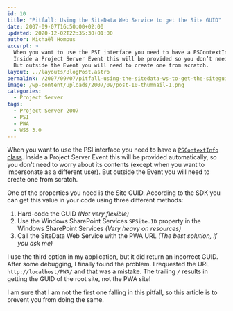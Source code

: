 ```yaml
---
id: 10
title: "Pitfall: Using the SiteData Web Service to get the Site GUID"
date: 2007-09-07T16:50:00+02:00
updated: 2020-12-02T22:35:30+01:00
author: Michaël Hompus
excerpt: >
  When you want to use the PSI interface you need to have a PSContextInfo Class.
  Inside a Project Server Event this will be provided so you don’t need to worry about it’s contents.
  But outside the Event you will need to create one from scratch.
layout: ../layouts/BlogPost.astro
permalink: /2007/09/07/pitfall-using-the-sitedata-ws-to-get-the-siteguid/
image: /wp-content/uploads/2007/09/post-10-thumnail-1.png
categories:
  - Project Server
tags:
  - Project Server 2007
  - PSI
  - PWA
  - WSS 3.0
---
```


When you want to use the PSI interface you need to have a [`PSContextInfo` class](https://learn.microsoft.com/previous-versions/office/developer/office-2007/ms482944(v=office.12)).
Inside a Project Server Event this will be provided automatically, so you don't need to worry about its contents (except when you want to impersonate as a different user).
But outside the Event you will need to create one from scratch.

One of the properties you need is the Site GUID.
According to the SDK you can get this value in your code using three different methods:

1. Hard-code the GUID _(Not very flexible)_
2. Use the Windows SharePoint Services `SPSite.ID` property in the Windows SharePoint Services _(Very heavy on resources)_
3. Call the SiteData Web Service with the PWA URL _(The best solution, if you ask me)_

I use the third option in my application, but it did return an incorrect GUID.
After some debugging, I finally found the problem.
I requested the URL `http://localhost/PWA/` and that was a mistake.
The trailing `/` results in getting the GUID of the root site, not the PWA site!

I am sure that I am not the first one falling in this pitfall, so this article is to prevent you from doing the same.

